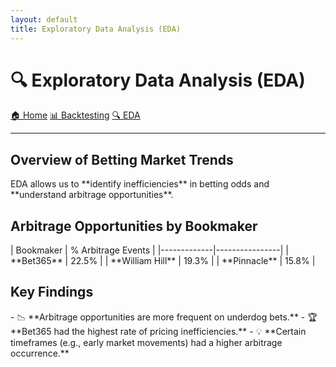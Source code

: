 ```yaml
---
layout: default
title: Exploratory Data Analysis (EDA)
---
```


<link rel="stylesheet" type="text/css" href="styles.css">

# 🔍 Exploratory Data Analysis (EDA)

<div class="button-container">
    <a href="index.md" class="nav-button">🏠 Home</a>
    <a href="backtesting-results.md" class="nav-button">📊 Backtesting</a>
    <a href="eda.md" class="nav-button">🔍 EDA</a>
</div>

---

## **Overview of Betting Market Trends**
<div class="content-box">
EDA allows us to **identify inefficiencies** in betting odds and **understand arbitrage opportunities**.
</div>

## **Arbitrage Opportunities by Bookmaker**
<div class="content-box">
| Bookmaker    | % Arbitrage Events |
|-------------|----------------|
| **Bet365**  | 22.5%          |
| **William Hill** | 19.3%      |
| **Pinnacle** | 15.8%         |
</div>

## **Key Findings**
<div class="content-box">
- 📉 **Arbitrage opportunities are more frequent on underdog bets.**
- 🏆 **Bet365 had the highest rate of pricing inefficiencies.**
- 💡 **Certain timeframes (e.g., early market movements) had a higher arbitrage occurrence.**
</div>
